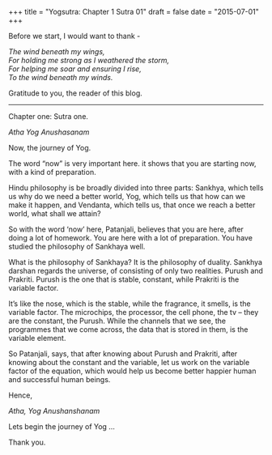 +++
title = "Yogsutra: Chapter 1 Sutra 01"
draft = false
date = "2015-07-01"
+++

Before we start, I would want to thank -

_The wind beneath my wings,_  
_For holding me strong as I weathered the storm,_  
_For helping me soar and ensuring I rise,_  
_To the wind beneath my winds._

Gratitude to you, the reader of this blog.

-----

Chapter one: Sutra one.

_Atha Yog Anushasanam_

Now, the journey of Yog.

The word “now” is very important here. it shows that you are starting now, with a kind of preparation.

Hindu philosophy is be broadly divided into three parts: Sankhya, which tells us why do we need a better world, Yog, which tells us that how can we make it happen, and Vendanta, which tells us, that once we reach a better world, what shall we attain?

So with the word ‘now’ here, Patanjali, believes that you are here, after doing a lot of homework. You are here with a lot of preparation. You have studied the philosophy of Sankhaya well.

What is the philosophy of Sankhaya? It is the philosophy of duality. Sankhya darshan regards the universe, of consisting of only two realities. Purush and Prakriti. Purush is the one that is stable, constant, while Prakriti is the variable factor.

It’s like the nose, which is the stable, while the fragrance, it smells, is the variable factor. The microchips, the processor, the cell phone, the tv – they are the constant, the Purush. While the channels that we see, the programmes that we come across, the data that is stored in them, is the variable element.

So Patanjali, says, that after knowing about Purush and Prakriti, after knowing about the constant and the variable, let us work on the variable factor of the equation, which would help us become better happier human and successful human beings.

Hence,

_Atha, Yog Anushanshanam_

Lets begin the journey of Yog …

Thank you.
